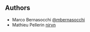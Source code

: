 ## Authors

- Marco Bernasocchi [@mbernasocchi](https://github.com/mbernasocchi/)
- Mathieu Pellerin [nirvn](https://github.com/nirvn)
